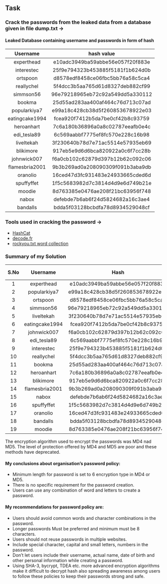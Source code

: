 
## Task
### Crack the passwords from the leaked data from a database given in file dump.txt ->

#### Leaked Database containing username and passwords in form of hash


| Username | hash value |
|:----------:|:------------------------------:|
|experthead|e10adc3949ba59abbe56e057f20f883e|
|interestec|25f9e794323b453885f5181f1b624d0b|
|ortspoon|d8578edf8458ce06fbc5bb76a58c5ca4|
|reallychel|5f4dcc3b5aa765d61d8327deb882cf99|
|simmson56|96e79218965eb72c92a549dd5a330112|
|bookma|25d55ad283aa400af464c76d713c07ad|
|popularkiya7|e99a18c428cb38d5f260853678922e03|
|eatingcake1994|fcea920f7412b5da7be0cf42b8c93759|
|heroanhart|7c6a180b36896a0a8c02787eeafb0e4c|
|edi_tesla89|6c569aabbf7775ef8fc570e228c16b98|
|liveltekah|3f230640b78d7e71ac5514e57935eb69|
|blikimore|917eb5e9d6d6bca820922a0c6f7cc28b|
|johnwick007|f6a0cb102c62879d397b12b62c092c06|
|flamesbria2001|9b3b269ad0a208090309f091b3aba9db
|oranolio|16ced47d3fc931483e24933665cded6d|
|spuffyffet|1f5c5683982d7c3814d4d9e6d749b21e|
|moodie|8d763385e0476ae208f21bc63956f748|
|nabox|defebde7b6ab6f24d5824682a16c3ae4|
|bandalls|bdda5f03128bcbdfa78d8934529048cf|


### Tools used in cracking the password ->
- [HashCat](https://hashcat.net/hashcat/)
- [decode.fr](https://decode.fr)
- [rockyou.txt word collection](https://www.kaggle.com/datasets/wjburns/common-password-list-rockyoutxt?resource=download)


### Summary of my Solution

|S.No| Username | Hash | Cracked Password | Type of Encryption |
|:---:|:---------:|:-----:|:-----------------:|:-------------------:|
|1|experthead|e10adc3949ba59abbe56e057f20f883e|123456|MD4|
|2|popularkiya7|e99a18c428cb38d5f260853678922e03|abc123|MD5|
|3|ortspoon|d8578edf8458ce06fbc5bb76a58c5ca4|qwerty|MD5|
|4|simmson56|96e79218965eb72c92a549dd5a330112|111111|MD5|
|5|liveltekah|3f230640b78d7e71ac5514e57935eb69|qazxsw|MD5|
|6|eatingcake1994|fcea920f7412b5da7be0cf42b8c93759|1234567|MD5|
|7|johnwick007|f6a0cb102c62879d397b12b62c092c06|bluered|MD4|
|8|edi_tesla89|6c569aabbf7775ef8fc570e228c16b98|password!|MD5|
|9|interestec|25f9e794323b453885f5181f1b624d0b|123456789|MD5|
|10|reallychel|5f4dcc3b5aa765d61d8327deb882cf99|password|MD5|
|11|bookma|25d55ad283aa400af464c76d713c07ad|12345678|MD5|
|12|heroanhart|7c6a180b36896a0a8c02787eeafb0e4c|password1|MD5|
|13|blikimore|917eb5e9d6d6bca820922a0c6f7cc28b|Pa$$word1|MD5|
|14|flamesbria2001|9b3b269ad0a208090309f091b3aba9db|Flamesbria2001|MD5|
|15|nabox|defebde7b6ab6f24d5824682a16c3ae4|nAbox!1|MD5|
|16|spuffyffet|1f5c5683982d7c3814d4d9e6d749b21e|Spuffyffet12|MD5|
|17|oranolio|16ced47d3fc931483e24933665cded6d|Oranolio1994|MD5|
|18|bandalls|bdda5f03128bcbdfa78d8934529048cf|Banda11s|MD5|
|19|moodie|8d763385e0476ae208f21bc63956f748|moodie00|MD5|

The encryption algorithm used to encrypt the passwords was MD4 nad MD5.
The level of protection offered by MD4 and MD5 are poor and these methods have deprecated.


#### My conclusions about organisation’s password policy:
- Minimum length for password is set to 6 encryption type in MD4 or MD5.
- There is no specific requirement for the password creation.
- Users can use any combination of word and letters to create a password.


#### My recommendations for password policy are:
- Users should avoid common words and character combinations in the password.
- Longer passwords Must be preferred and minimum must be 8 characters.
- Users should not reuse passwords in multiple websites.
- Include special character, capital and small letters, numbers in the password.
- Don’t let users include their username, actual name, date of birth and other personal information
while creating a password.
- Using SHA-3, bycrypt, TDEA etc. more advanced encryption algorithms make it difficult to decrypt
hash also spreading awareness among users to follow these policies to keep their passwords
strong and safe.

